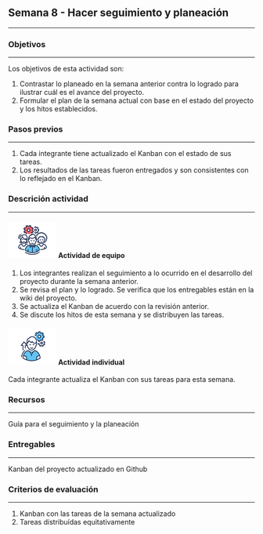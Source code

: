 ## Semana 8 - Hacer seguimiento y planeación

---

### Objetivos

---

Los objetivos de esta actividad son:

1. Contrastar lo planeado en la semana anterior contra lo logrado para ilustrar cuál es el avance del proyecto.
2. Formular el plan de la semana actual con base en el estado del proyecto y los hitos establecidos.

### Pasos previos

---

1. Cada integrante tiene actualizado el Kanban con el estado de sus tareas.
2. Los resultados de las tareas fueron entregados y son consistentes con lo reflejado en el Kanban.

### Descrición actividad

---

#### ![](./../../assets/images/grupo.png) Actividad de equipo

1. Los integrantes realizan el seguimiento a lo ocurrido en el desarrollo del proyecto durante la semana anterior.
2. Se revisa el plan y lo logrado. Se verifica que los entregables están en la wiki del proyecto.
3. Se actualiza el Kanban de acuerdo con la revisión anterior.
4. Se discute los hitos de esta semana y se distribuyen las tareas.

#### ![](./../../assets/images/individuo.png) Actividad individual

Cada integrante actualiza el Kanban con sus tareas para esta semana.

### Recursos

---

Guía para el seguimiento y la planeación

### Entregables

---

Kanban del proyecto actualizado en Github

### Criterios de evaluación

---

1. Kanban con las tareas de la semana actualizado
2. Tareas distribuídas equitativamente
